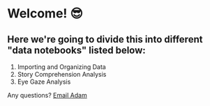 # Welcome! :sunglasses:

## Here we're going to divide this into different "data notebooks" listed below:

1. Importing and Organizing Data
1. Story Comprehension Analysis
1. Eye Gaze Analysis

Any questions? [Email Adam](mailto:amstone@ucsd.edu)
